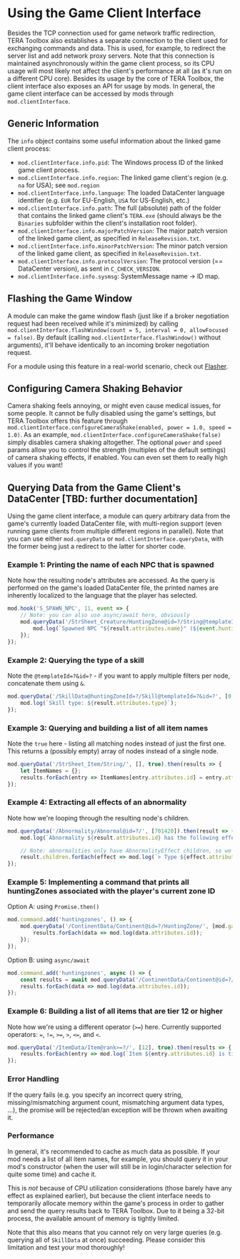 # Using the Game Client Interface
Besides the TCP connection used for game network traffic redirection, TERA Toolbox also establishes a separate connection to the client used for exchanging commands and data. This is used, for example, to redirect the server list and add network proxy servers. Note that this connection is maintained asynchronously within the game client process, so its CPU usage will most likely not affect the client's performance at all (as it's run on a different CPU core). Besides its usage by the core of TERA Toolbox, the client interface also exposes an API for usage by mods. In general, the game client interface can be accessed by mods through `mod.clientInterface`.

## Generic Information
The `info` object contains some useful information about the linked game client process:
- `mod.clientInterface.info.pid`: The Windows process ID of the linked game client process.
- `mod.clientInterface.info.region`: The linked game client's region (e.g. `na` for USA); see `mod.region`
- `mod.clientInterface.info.language`: The loaded DataCenter language identifier (e.g. `EUR` for EU-English, `USA` for US-English, etc.)
- `mod.clientInterface.info.path`: The full (absolute) path of the folder that contains the linked game client's `TERA.exe` (should always be the `Binaries` subfolder within the client's installation root folder).
- `mod.clientInterface.info.majorPatchVersion`: The major patch version of the linked game client, as specified in `ReleaseRevision.txt`.
- `mod.clientInterface.info.minorPatchVersion`: The minor patch version of the linked game client, as specified in `ReleaseRevision.txt`.
- `mod.clientInterface.info.protocolVersion`: The protocol version (== DataCenter version), as sent in `C_CHECK_VERSION`.
- `mod.clientInterface.info.sysmsg`: SystemMessage name -> ID map.

## Flashing the Game Window
A module can make the game window flash (just like if a broker negotiation request had been received while it's minimized) by calling `mod.clientInterface.flashWindow(count = 5, interval = 0, allowFocused = false)`. By default (calling `mod.clientInterface.flashWindow()` without arguments), it'll behave identically to an incoming broker negotiation request.

For a module using this feature in a real-world scenario, check out [Flasher](https://github.com/caali-hackerman/flasher).

## Configuring Camera Shaking Behavior
Camera shaking feels annoying, or might even cause medical issues, for some people. It cannot be fully disabled using the game's settings, but TERA Toolbox offers this feature through `mod.clientInterface.configureCameraShake(enabled, power = 1.0, speed = 1.0)`. As an example, `mod.clientInterface.configureCameraShake(false)` simply disables camera shaking altogether. The optional `power` and `speed` params allow you to control the strength (multiples of the default settings) of camera shaking effects, if enabled. You can even set them to really high values if you want!

## Querying Data from the Game Client's DataCenter [TBD: further documentation]
Using the game client interface, a module can query arbitrary data from the game's currently loaded DataCenter file, with multi-region support (even running game clients from multiple different regions in parallel). Note that you can use either `mod.queryData` or `mod.clientInterface.queryData`, with the former being just a redirect to the latter for shorter code.

### Example 1: Printing the name of each NPC that is spawned
Note how the resulting node's attributes are accessed. As the query is performed on the game's loaded DataCenter file, the printed names are inherently localized to the language that the player has selected.
```js
mod.hook('S_SPAWN_NPC', 11, event => {
    // Note: you can also use async/await here, obviously
    mod.queryData('/StrSheet_Creature/HuntingZone@id=?/String@templateId=?', [event.huntingZoneId, event.templateId]).then(result => {
        mod.log(`Spawned NPC "${result.attributes.name}" (${event.huntingZoneId},${event.templateId})!`);
    }); 
});
```

### Example 2: Querying the type of a skill
Note the `@templateId=?&id=?` - if you want to apply multiple filters per node, concatenate them using `&`.
```js
mod.queryData('/SkillData@huntingZoneId=?/Skill@templateId=?&id=?', [0, 16060, 10100]).then(result => {
    mod.log(`Skill type: ${result.attributes.type}`);
}); 
```

### Example 3: Querying and building a list of all item names
Note the `true` here - listing all matching nodes instead of just the first one. This returns a (possibly empty) array of nodes instead of a single node.
```js
mod.queryData('/StrSheet_Item/String/', [], true).then(results => {
    let ItemNames = {};
    results.forEach(entry => ItemNames[entry.attributes.id] = entry.attributes.string);
}); 
```

### Example 4: Extracting all effects of an abnormality
Note how we're looping through the resulting node's children.
```js
mod.queryData('/Abnormality/Abnormal@id=?/', [701420]).then(result => {
    mod.log(`Abnormality ${result.attributes.id} has the following effects:`);

    // Note: abnormalities only have AbnormalityEffect children, so we don't need to check the child's name (here: effect.name) necessarily.
    result.children.forEach(effect => mod.log(`> Type ${effect.attributes.type}, Value ${effect.attributes.value}`);
});
```

### Example 5: Implementing a command that prints all huntingZones associated with the player's current zone ID
Option A: using `Promise.then()`
```js
mod.command.add('huntingzones', () => {
    mod.queryData('/ContinentData/Continent@id=?/HuntingZone/', [mod.game.me.zone], true).then(results => {
        results.forEach(data => mod.log(data.attributes.id));
    });
});
```

Option B: using `async/await`
```js
mod.command.add('huntingzones', async () => {
    const results = await mod.queryData('/ContinentData/Continent@id=?/HuntingZone/', [mod.game.me.zone], true);
    results.forEach(data => mod.log(data.attributes.id));
});
```

### Example 6: Building a list of all items that are tier 12 or higher 
Note how we're using a different operator (`>=`) here. Currently supported operators: `=`, `!=`, `>=`, `>`, `<=`, and `<`.
```js
mod.queryData('/ItemData/Item@rank>=?/', [12], true).then(results => {
    results.forEach(entry => mod.log(`Item ${entry.attributes.id} is tier ${entry.attributes.rank}`));
});
```

### Error Handling
If the query fails (e.g. you specify an incorrect query string, missing/mismatching argument count, mismatching argument data types, ...), the promise will be rejected/an exception will be thrown when awaiting it.

### Performance
In general, it's recommended to cache as much data as possible. If your mod needs a list of all item names, for example, you should query it in your mod's constructor (when the user will still be in login/character selection for quite some time) and cache it.

This is _not_ because of CPU utilization considerations (those barely have any effect as explained earlier), but because the client interface needs to temporarily allocate memory within the game's process in order to gather and send the query results back to TERA Toolbox. Due to it being a 32-bit process, the available amount of memory is tightly limited.

Note that this also means that you cannot rely on very large queries (e.g. querying all of `SkillData` at once) succeeding. Please consider this limitation and test your mod thoroughly!
